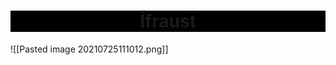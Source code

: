 <center style="background-color:black"><h1>Ífraust</h1></center>

![[Pasted image 20210725111012.png]]